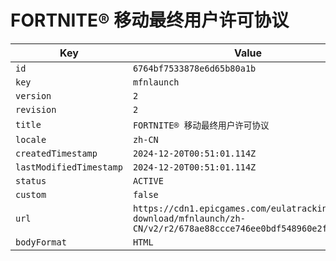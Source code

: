 # FORTNITE® 移动最终用户许可协议

| Key | Value |
| --- | ----- |
| `id` | `6764bf7533878e6d65b80a1b` |
| `key` | `mfnlaunch` |
| `version` | `2` |
| `revision` | `2` |
| `title` | `FORTNITE® 移动最终用户许可协议` |
| `locale` | `zh-CN` |
| `createdTimestamp` | `2024-12-20T00:51:01.114Z` |
| `lastModifiedTimestamp` | `2024-12-20T00:51:01.114Z` |
| `status` | `ACTIVE` |
| `custom` | `false` |
| `url` | `https://cdn1.epicgames.com/eulatracking-download/mfnlaunch/zh-CN/v2/r2/678ae88ccce746ee0bdf548960e2f289.pdf` |
| `bodyFormat` | `HTML` |
